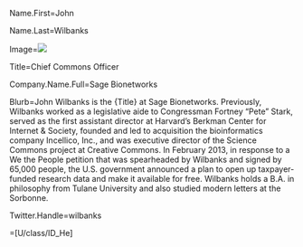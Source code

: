 Name.First=John

Name.Last=Wilbanks

Image=<img src="index.php?action=raw&file=Wx/org/sagebase/leadership/Wilbanks/mug.jpg">

Title=Chief Commons Officer

Company.Name.Full=Sage Bionetworks

Blurb=John Wilbanks is the {Title} at Sage Bionetworks. Previously, Wilbanks worked as a legislative aide to Congressman Fortney “Pete” Stark, served as the first assistant director at Harvard’s Berkman Center for Internet & Society, founded and led to acquisition the bioinformatics company Incellico, Inc., and was executive director of the Science Commons project at Creative Commons. In February 2013, in response to a We the People petition that was spearheaded by Wilbanks and signed by 65,000 people, the U.S. government announced a plan to open up taxpayer-funded research data and make it available for free. Wilbanks holds a B.A. in philosophy from Tulane University and also studied modern letters at the Sorbonne.  

Twitter.Handle=wilbanks

=[U/class/ID_He]
